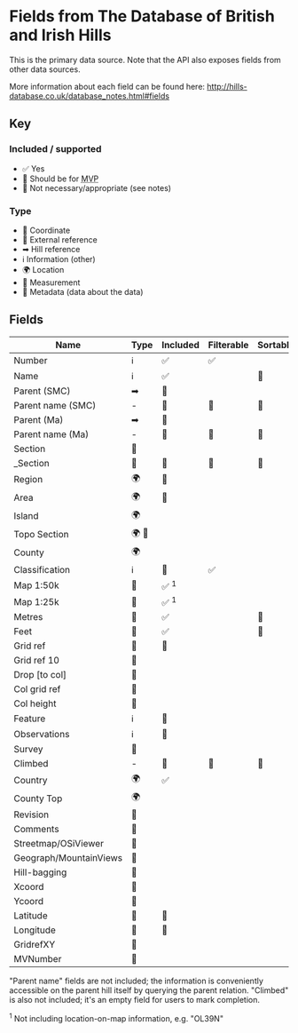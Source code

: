 # Fields from The Database of British and Irish Hills

This is the primary data source. Note that the API also exposes fields from other data sources.

More information about each field can be found here: http://hills-database.co.uk/database_notes.html#fields

## Key

### Included / supported

- ✅ Yes
- 🙏 Should be for <abbr title="Minimum Viable Product">MVP</abbr>
- 🚫 Not necessary/appropriate (see notes)

### Type

- 📌 Coordinate
- 🔗 External reference
- ➡ Hill reference
- ℹ️ Information (other)
- 🌍 Location
- 📏 Measurement
- 📝 Metadata (data about the data)

## Fields

| Name                   | Type  | Included        | Filterable | Sortable |
| ---------------------- | ----- | --------------- | ---------- | -------- |
| Number                 | ℹ️    | ✅              | ✅         |
| Name                   | ℹ️    | ✅              |            | 🙏       |
| Parent (SMC)           | ➡     | 🙏              |
| Parent name (SMC)      | -     | 🚫              | 🚫         | 🚫       |
| Parent (Ma)            | ➡     | 🙏              |
| Parent name (Ma)       | -     | 🚫              | 🚫         | 🚫       |
| Section                | 🔗    |                 |
| \_Section              | 🔗    | 🚫              | 🚫         | 🚫       |
| Region                 | 🌍    | 🙏              |
| Area                   | 🌍    | 🙏              |
| Island                 | 🌍    |                 |
| Topo Section           | 🌍 🔗 |                 |
| County                 | 🌍    |                 |
| Classification         | ℹ️    | 🙏              | ✅         |
| Map 1:50k              | 🔗    | ✅ <sup>1</sup> |
| Map 1:25k              | 🔗    | ✅ <sup>1</sup> |
| Metres                 | 📏    | ✅              |            | 🙏       |
| Feet                   | 📏    | ✅              |            | 🙏       |
| Grid ref               | 📌    | 🙏              |
| Grid ref 10            | 📌    |                 |
| Drop [to col]          | 📏    |                 |
| Col grid ref           | 📌    |                 |
| Col height             | 📏    |                 |
| Feature                | ℹ️    | 🙏              |
| Observations           | ℹ️    | 🙏              |
| Survey                 | 📝    |                 |
| Climbed                | -     | 🚫              | 🚫         | 🚫       |
| Country                | 🌍    | ✅              |
| County Top             | 🌍    |                 |
| Revision               | 📝    |                 |
| Comments               | 📝    |                 |
| Streetmap/OSiViewer    | 🔗    |                 |
| Geograph/MountainViews | 🔗    |                 |
| Hill-bagging           | 🔗    |                 |
| Xcoord                 | 📌    |                 |
| Ycoord                 | 📌    |                 |
| Latitude               | 📌    | 🙏              |
| Longitude              | 📌    | 🙏              |
| GridrefXY              | 📌    |                 |
| MVNumber               | 🔗    |                 |

"Parent name" fields are not included; the information is conveniently accessible on the parent hill itself by querying the parent relation. "Climbed" is also not included; it's an empty field for users to mark completion.

<sup>1</sup> Not including location-on-map information, e.g. "OL39N"
